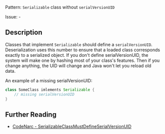 Pattern: `Serializable` class without `serialVersionUID`

Issue: -

## Description

Classes that implement `Serializable` should define a `serialVersionUID`. Deserialization uses this number to ensure that a loaded class corresponds exactly to a serialized object. If you don't define serialVersionUID, the system will make one by hashing most of your class's features. Then if you change anything, the UID will change and Java won't let you reload old data.

An example of a missing serialVersionUID:

``` groovy
class SomeClass imlements Serializable {
    // missing serialVersionUID
}
```

## Further Reading

* [CodeNarc - SerializableClassMustDefineSerialVersionUID](https://codenarc.github.io/CodeNarc/codenarc-rules-serialization.html#serializableclassmustdefineserialversionuid-rule)